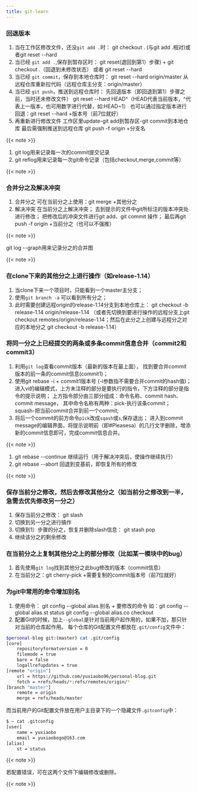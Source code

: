 ```yaml
---
title: git-learn
---
```

### 回退版本

1. 当在工作区修改文件，还没`git add .`时：
git checkout .
(与git add .相对)或者git reset --hard
2. 当已经 `git add .`,保存到暂存区时：
git reset(退回到第1）步骤) + git checkout .（回退到未修改状态）
或者 git reset --hard
3. 当已经 `git commit`，保存到本地仓库时：
git reset --hard origin/master 从远程仓库重新拉代码（远程仓库主分支：origin/master）
4. 当已经 `git push`，推送到远程仓库时：
先回退版本（即回退到第1）步骤之前，当时还未修改文件）
git reset --hard HEAD^（HEAD代表当前版本，^代表上一版本，也可用数字进行代替，如:HEAD~1）
也可以通过指定版本进行回退：git reset --hard +版本号（前7位就好）
5. 再重新进行修改文件
工作区里update-git add到暂存区-git commit到本地仓库
最后需强制推送到远程仓库
git push -f origin +分支名

{{< note >}}

1. git log用来记录每一次的commit提交记录
2. git reflog用来记录每一次git命令记录（包括checkout,merge,commit等）

{{< note >}}

### 合并分之及解决冲突

1. 合并分之
可在当前分之上使用：git merge +其他分之
2. 解决冲突
在当前分之上解决冲突；
去到提示的文件中git所标注的版本冲突处进行修改；
把修改后的冲突文件进行git add、git commit 操作；
最后再git push -f origin +当前分之（也可以不强推）

{{< note >}}

git log --graph用来记录分之的合并图

{{< note >}}

### 在clone下来的其他分之上进行操作（如release-1.14）

1. 当clone下来一个项目时，只能看到一个master主分支；
2. 使用`git branch -a` 可以看到所有分之；
3. 此时需要创建远程origin的release-1.14分支到本地仓库上：
         git checkout -b release-1.14 origin/release-1.14
（或者先切换到要进行操作的远程分支上git checkout remotes/origin/release-1.14；然后在此分之上创建与远程分之对应的本地分之 git checkout -b release-1.14）

### 将同一分之上已经提交的两条或多条commit信息合并（commit2和commit3）

1. 利用`git log`查看commit版本（最新的版本在最上面），
找到要合并commit版本的前一条的commit信息(commit1)；
2. 使用git rebase -i + commit1版本号  (-i参数指不需要合并commit的hash值)；
进入vi的编辑模式，上方未注释的部分是要执行的指令，下方注释的部分是指令的提示说明；
上方指令部分由三部分组成：命令名称、commit hash、commit message，
其中命令名称有两种：pick-执行该条commit；
                                             squash-把当前commit合并到前一个commit;
3. 将后一个commit的前方命令`pick`改成`sqash`或`s`,保存退出；
进入到commit message的编辑界面，将提示说明前（即#Pleasesa）的几行文字删除，增添新的commit信息即可，完成commit信息合并。

{{< note >}}

1. git rebase --continue 继续运行（用于解决冲突后，使操作继续执行）
2. git rebase --abort 回退到变基前，即恢复所有的修改

{{< note >}}

### 保存当前分之修改，然后去修改其他分之（如当前分之修改到一半，急需去优先修改另一分之）

1. 保存当前分之修改：
git slash
2. 切换到另一分之进行搞作
3. 切换到1）步骤的分之，恢复并删除slash信息：
git stash pop
4. 继续该分之的剩余修改

### 在当前分之上复制其他分之上的部分修改（比如某一模块中的bug）

1. 首先使用`git log`找到其他分之此bug修改的版本（commit信息）
2. 在当前分之：git cherry-pick +需要复制的commit版本号（前7位就好）

### 为git中常用的命令增加别名

1. 使用命令：
git config --global alias.别名 + 要修改的命令
如：git config --global alias.st status
         git config --global alias.co checkout
2. 配置Git的时候，加上`--global`是针对当前用户起作用的，如果不加，那只针对当前的仓库起作用。
    每个仓库的Git配置文件都放在`.git/config`文件中：

```bash
$personal-blog git:(master) cat .git/config
[core]
	repositoryformatversion = 0
	filemode = true
	bare = false
	logallrefupdates = true
[remote "origin"]
	url = https://github.com/yuxiaobo96/personal-blog.git
	fetch = +refs/heads/*:refs/remotes/origin/*
[branch "master"]
	remote = origin
	merge = refs/heads/master

```

而当前用户的Git配置文件放在用户主目录下的一个隐藏文件`.gitconfig`中：

```bash
$ ~ cat .gitconfig
[user]
	name = yuxiaobo
	email = yuxiaobogo@163.com
[alias]
	st = status
```

{{< note >}}

若配置错误，可在这两个文件下编辑修改或删除。

{{< note >}}
